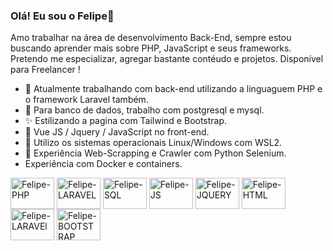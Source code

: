 ### Olá! Eu sou o Felipe👋

Amo trabalhar na área de desenvolvimento Back-End, sempre estou buscando aprender mais sobre PHP, JavaScript e seus frameworks. Pretendo me especializar, agregar bastante contéudo e projetos.
Disponível para Freelancer ! 

- 🔭 Atualmente trabalhando com back-end utilizando a linguaguem PHP e o framework Laravel também.
- 🌱 Para banco de dados, trabalho com postgresql e mysql.
- ✨ Estilizando a pagina com Tailwind e Bootstrap.
- 🤖 Vue JS / Jquery / JavaScript no front-end.
- 🤖 Utilizo os sistemas operacionais Linux/Windows com WSL2.
- 🤖 Experiência Web-Scrapping e Crawler com Python Selenium.
- Experiência com Docker e containers.

<div>
  <img align="center" alt="Felipe-PHP" height="50" width="70" src="https://cdn.jsdelivr.net/gh/devicons/devicon/icons/php/php-original.svg">
  <img align="center" alt="Felipe-LARAVEL" height="50" width="70" src="https://cdn.jsdelivr.net/gh/devicons/devicon/icons/laravel/laravel-plain-wordmark.svg">
  <img align="center" alt="Felipe-SQL" height="50" width="70" src="https://cdn.jsdelivr.net/gh/devicons/devicon/icons/mysql/mysql-original.svg">
  <img align="center" alt="Felipe-JS" height="50" width="70" src="https://cdn.jsdelivr.net/gh/devicons/devicon/icons/javascript/javascript-original.svg">
  <img align="center" alt="Felipe-JQUERY" height="50" width="70" src="https://cdn.jsdelivr.net/gh/devicons/devicon/icons/jquery/jquery-plain-wordmark.svg">
  <img align="center" alt="Felipe-HTML" height="50" width="70" src="https://cdn.jsdelivr.net/gh/devicons/devicon/icons/html5/html5-original.svg">
  <img align="center" alt="Felipe-LARAVEl" height="50" width="70" src="https://cdn.jsdelivr.net/gh/devicons/devicon/icons/css3/css3-original.svg">
  <img align="center" alt="Felipe-BOOTSTRAP" height="50" width="70" src="https://cdn.jsdelivr.net/gh/devicons/devicon/icons/bootstrap/bootstrap-original.svg">
</div>
